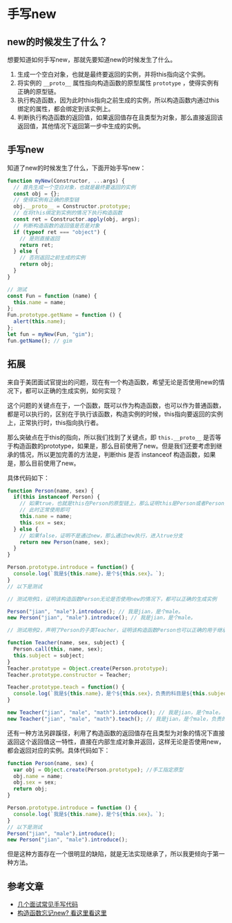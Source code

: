 # 手写new

## new的时候发生了什么？
想要知道如何手写new，那就先要知道new的时候发生了什么。

1. 生成一个空白对象，也就是最终要返回的实例，并将this指向这个实例。
2. 将实例的 `__proto__` 属性指向构造函数的原型属性 `prototype` ，使得实例有正确的原型链。
3. 执行构造函数，因为此时this指向之前生成的实例，所以构造函数内通过this绑定的属性，都会绑定到该实例上。
4. 判断执行构造函数的返回值，如果返回值存在且类型为对象，那么直接返回该返回值，其他情况下返回第一步中生成的实例。

## 手写new
知道了new的时候发生了什么，下面开始手写new：

```JavaScript
function myNew(Constructor, ...args) {
  // 首先生成一个空白对象，也就是最终要返回的实例
  const obj = {};
  // 使得实例有正确的原型链
  obj.__proto__ = Constructor.prototype;
  // 在将this绑定到实例的情况下执行构造函数
  const ret = Constructor.apply(obj, args);
  // 判断构造函数的返回值是否是对象
  if (typeof ret === "object") {
    // 是则直接返回
    return ret;
  } else {
    // 否则返回之前生成的实例
    return obj;
  }
}

// 测试
const Fun = function (name) {
  this.name = name;
};
Fun.prototype.getName = function () {
  alert(this.name);
};
let fun = myNew(Fun, "gim");
fun.getName(); // gim
```

## 拓展

来自于美团面试官提出的问题，现在有一个构造函数，希望无论是否使用new的情况下，都可以正确的生成实例，如何实现？

这个问题的关键点在于，一个函数，既可以作为构造函数，也可以作为普通函数，都是可以执行的，区别在于执行该函数，构造实例的时候，this指向要返回的实例上，正常执行时，this指向执行者。

那么突破点在于this的指向，所以我们找到了关键点，即 `this.__proto__` 是否等于构造函数的prototype，如果是，那么目前使用了new。但是我们还要考虑到继承的情况，所以更加完善的方法是，判断this 是否 instanceof 构造函数，如果是，那么目前使用了new。

具体代码如下：

```JavaScript
function Person(name, sex) {
  if(this instanceof Person) {
    // 如果true，也就是this在Person的原型链上，那么证明this是Person或者Person的子类通过new执行的
    // 此时正常使用即可
    this.name = name;
    this.sex = sex;
  } else {
    // 如果false，证明不是通过new，那么通过new执行，进入true分支
    return new Person(name, sex);
  }
}

Person.prototype.introduce = function() {
  console.log(`我是${this.name}，是个${this.sex}。`);
}
// 以下是测试

// 测试用例1，证明该构造函数Person无论是否使用new的情况下，都可以正确的生成实例

Person("jian", "male").introduce(); // 我是jian，是个male。
new Person("jian", "male").introduce(); // 我是jian，是个male。

// 测试用例2，声明了Person的子类Teacher，证明该构造函数Person也可以正确的用于继承

function Teacher(name, sex, subject) {
  Person.call(this, name, sex);
  this.subject = subject;
}
Teacher.prototype = Object.create(Person.prototype);
Teacher.prototype.constructor = Teacher;

Teacher.prototype.teach = function() {
  console.log(`我是${this.name}，是个${this.sex}，负责的科目是${this.subject}。`);
}

new Teacher("jian", "male", "math").introduce(); // 我是jian，是个male。
new Teacher("jian", "male", "math").teach(); // 我是jian，是个male，负责的科目是math。
```

还有一种方法另辟蹊径，利用了构造函数的返回值存在且类型为对象的情况下直接返回这个返回值这一特性，直接在内部生成对象并返回，这样无论是否使用new，都会返回对应的实例。具体代码如下：

```JavaScript
function Person(name, sex) {
  var obj = Object.create(Person.prototype); //手工指定原型
  obj.name = name;
  obj.sex = sex;
  return obj;
}

Person.prototype.introduce = function () {
  console.log(`我是${this.name}，是个${this.sex}。`);
}
// 以下是测试
Person("jian", "male").introduce();
new Person("jian", "male").introduce();
```

但是这种方面存在一个很明显的缺陷，就是无法实现继承了，所以我更倾向于第一种方法。

## 参考文章
- [几个面试常见手写代码](https://juejin.cn/post/6917811484898623495)
- [构造函数忘记new? 看这里看这里](https://www.cnblogs.com/redking-fighting/p/6242595.html)